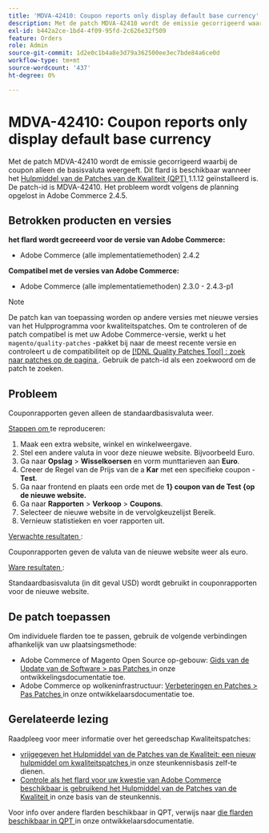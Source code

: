 ```yaml
---
title: 'MDVA-42410: Coupon reports only display default base currency'
description: Met de patch MDVA-42410 wordt de emissie gecorrigeerd waarbij de coupon alleen de basisvaluta weergeeft. Deze patch is beschikbaar wanneer [Quality Patches Tool (QPT)] (/help/announcements/adobe-commerce-announcements/magento-quality-patches-released-new-tool-to-self-serve-quality-patches.md) 1.1.12 is geïnstalleerd. De patch-id is MDVA-42410. Het probleem wordt volgens de planning opgelost in Adobe Commerce 2.4.5.
exl-id: b442a2ce-1bd4-4f09-95fd-2c626e32f509
feature: Orders
role: Admin
source-git-commit: 1d2e0c1b4a8e3d79a362500ee3ec7bde84a6ce0d
workflow-type: tm+mt
source-wordcount: '437'
ht-degree: 0%

---
```


# MDVA-42410: Coupon reports only display default base currency

Met de patch MDVA-42410 wordt de emissie gecorrigeerd waarbij de coupon alleen de basisvaluta weergeeft. Dit flard is beschikbaar wanneer het [ Hulpmiddel van de Patches van de Kwaliteit (QPT) ](/help/announcements/adobe-commerce-announcements/magento-quality-patches-released-new-tool-to-self-serve-quality-patches.md) 1.1.12 geïnstalleerd is. De patch-id is MDVA-42410. Het probleem wordt volgens de planning opgelost in Adobe Commerce 2.4.5.

## Betrokken producten en versies

**het flard wordt gecreeerd voor de versie van Adobe Commerce:**

* Adobe Commerce (alle implementatiemethoden) 2.4.2

**Compatibel met de versies van Adobe Commerce:**

* Adobe Commerce (alle implementatiemethoden) 2.3.0 - 2.4.3-p1

>[!NOTE]
>
>De patch kan van toepassing worden op andere versies met nieuwe versies van het Hulpprogramma voor kwaliteitspatches. Om te controleren of de patch compatibel is met uw Adobe Commerce-versie, werkt u het `magento/quality-patches` -pakket bij naar de meest recente versie en controleert u de compatibiliteit op de [[!DNL Quality Patches Tool] : zoek naar patches op de pagina ](https://devdocs.magento.com/quality-patches/tool.html#patch-grid) . Gebruik de patch-id als een zoekwoord om de patch te zoeken.

## Probleem

Couponrapporten geven alleen de standaardbasisvaluta weer.

<u> Stappen om </u> te reproduceren:

1. Maak een extra website, winkel en winkelweergave.
1. Stel een andere valuta in voor deze nieuwe website. Bijvoorbeeld Euro.
1. Ga naar **Opslag** > **Wisselkoersen** en vorm munttarieven aan **Euro**.
1. Creeer de Regel van de Prijs van de a **Kar** met een specifieke coupon - **Test**.
1. Ga naar frontend en plaats een orde met de **1} coupon van de Test {op de nieuwe website.**
1. Ga naar **Rapporten** > **Verkoop** > **Coupons**.
1. Selecteer de nieuwe website in de vervolgkeuzelijst Bereik.
1. Vernieuw statistieken en voer rapporten uit.

<u> Verwachte resultaten </u>:

Couponrapporten geven de valuta van de nieuwe website weer als euro.

<u> Ware resultaten </u>:

Standaardbasisvaluta (in dit geval USD) wordt gebruikt in couponrapporten voor de nieuwe website.

## De patch toepassen

Om individuele flarden toe te passen, gebruik de volgende verbindingen afhankelijk van uw plaatsingsmethode:

* Adobe Commerce of Magento Open Source op-gebouw: [ Gids van de Update van de Software > pas Patches ](https://devdocs.magento.com/guides/v2.4/comp-mgr/patching/mqp.html) in onze ontwikkelingsdocumentatie toe.
* Adobe Commerce op wolkeninfrastructuur: [ Verbeteringen en Patches > Pas Patches ](https://devdocs.magento.com/cloud/project/project-patch.html) in onze ontwikkelaarsdocumentatie toe.

## Gerelateerde lezing

Raadpleeg voor meer informatie over het gereedschap Kwaliteitspatches:

* [ vrijgegeven het Hulpmiddel van de Patches van de Kwaliteit: een nieuw hulpmiddel om kwaliteitspatches ](/help/announcements/adobe-commerce-announcements/magento-quality-patches-released-new-tool-to-self-serve-quality-patches.md) in onze steunkennisbasis zelf-te dienen.
* [ Controle als het flard voor uw kwestie van Adobe Commerce beschikbaar is gebruikend het Hulpmiddel van de Patches van de Kwaliteit ](/help/support-tools/patches-available-in-qpt-tool/check-patch-for-magento-issue-with-magento-quality-patches.md) in onze basis van de steunkennis.

Voor info over andere flarden beschikbaar in QPT, verwijs naar [ die flarden beschikbaar in QPT ](https://devdocs.magento.com/quality-patches/tool.html#patch-grid) in onze ontwikkelaarsdocumentatie.
